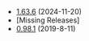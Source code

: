 * [1.63.6](https://github.com/rwqfsfasxc100/DV-Version-Backups/releases/tag/Release-1.63.6) (2024-11-20)
* [Missing Releases]
* [0.98.1](https://github.com/rwqfsfasxc100/DV-Version-Backups/releases/tag/Release-0.98.1) (2019-8-11)
